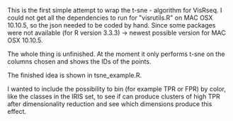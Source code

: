 This is the first simple attempt to wrap the t-sne - algorithm for VisRseq.
I could not get all the dependencies to run for "visrutils.R" on MAC OSX 10.10.5, so the json needed to be coded by hand.
Since some packages were not available (for R version 3.3.3) -> newest possible version for MAC OSX 10.10.5.

The whole thing is unfinished. At the moment it only performs t-sne on the columns chosen and shows the IDs of the points.

The finished idea is shown in tsne_example.R.

I wanted to include the possibility to bin (for example TPR or FPR) by color, like the classes in the IRIS set, to see if can produce clusters of high TPR after dimensionality reduction and see which dimensions produce this effect.